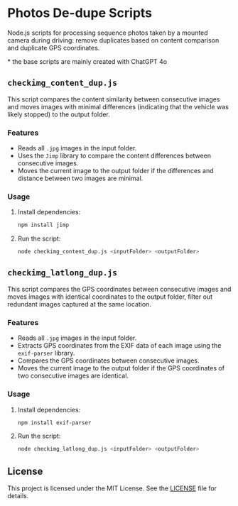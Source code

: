 # Photos De-dupe Scripts

Node.js scripts for processing sequence photos taken by a mounted camera during driving: remove duplicates based on content comparison and duplicate GPS coordinates.

\* the base scripts are mainly created with ChatGPT 4o

## `checkimg_content_dup.js`

This script compares the content similarity between consecutive images and moves images with minimal differences (indicating that the vehicle was likely stopped) to the output folder.

### Features

- Reads all `.jpg` images in the input folder.
- Uses the `Jimp` library to compare the content differences between consecutive images.
- Moves the current image to the output folder if the differences and distance between two images are minimal.

### Usage

1. Install dependencies:

    ```bash
    npm install jimp
    ```

2. Run the script:

    ```bash
    node checkimg_content_dup.js <inputFolder> <outputFolder>
    ```

## `checkimg_latlong_dup.js`

This script compares the GPS coordinates between consecutive images and moves images with identical coordinates to the output folder, filter out redundant images captured at the same location.

### Features

- Reads all `.jpg` images in the input folder.
- Extracts GPS coordinates from the EXIF data of each image using the `exif-parser` library.
- Compares the GPS coordinates between consecutive images.
- Moves the current image to the output folder if the GPS coordinates of two consecutive images are identical.

### Usage

1. Install dependencies:

    ```bash
    npm install exif-parser
    ```

2. Run the script:

    ```bash
    node checkimg_latlong_dup.js <inputFolder> <outputFolder>
    ```

## License

This project is licensed under the MIT License. See the [LICENSE](/LICENSE) file for details.
